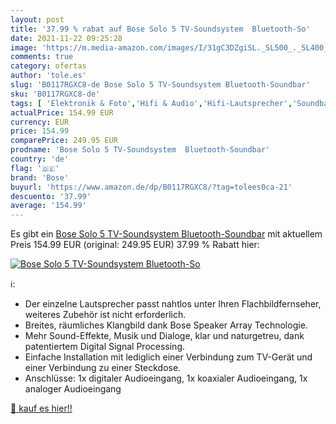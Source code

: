 ```yaml
---
layout: post
title: '37.99 % rabat auf Bose Solo 5 TV-Soundsystem  Bluetooth-So'
date: 2021-11-22 09:25:28
image: 'https://m.media-amazon.com/images/I/31gC3DZgiSL._SL500_._SL400_.jpg'
comments: true
category: ofertas
author: 'tole.es'
slug: 'B0117RGXC8-de Bose Solo 5 TV-Soundsystem Bluetooth-Soundbar'
sku: 'B0117RGXC8-de'
tags: [ 'Elektronik & Foto','Hifi & Audio','Hifi-Lautsprecher','Soundbar-Lautsprecher','bose', ]
actualPrice: 154.99 EUR
currency: EUR
price: 154.99
comparePrice: 249.95 EUR
prodname: 'Bose Solo 5 TV-Soundsystem  Bluetooth-Soundbar'
country: 'de'
flag: '🇩🇪'
brand: 'Bose'
buyurl: 'https://www.amazon.de/dp/B0117RGXC8/?tag=tolees0ca-21'
descuento: '37.99'
average: '154.99'
---
```


Es gibt ein [Bose Solo 5 TV-Soundsystem  Bluetooth-Soundbar](https://www.amazon.de/dp/B0117RGXC8/?tag=tolees0ca-21) mit aktuellem Preis 154.99 EUR (original: 249.95 EUR) 37.99 % Rabatt hier:

[![Bose Solo 5 TV-Soundsystem  Bluetooth-So](https://m.media-amazon.com/images/I/31gC3DZgiSL._SL500_._SL400_.jpg)](https://www.amazon.de/dp/B0117RGXC8/?tag=tolees0ca-21)

ℹ️:

- Der einzelne Lautsprecher passt nahtlos unter Ihren Flachbildfernseher, weiteres Zubehör ist nicht erforderlich.
- Breites, räumliches Klangbild dank Bose Speaker Array Technologie.
- Mehr Sound-Effekte, Musik und Dialoge, klar und naturgetreu, dank patentiertem Digital Signal Processing.
- Einfache Installation mit lediglich einer Verbindung zum TV-Gerät und einer Verbindung zu einer Steckdose.
- Anschlüsse: 1x digitaler Audioeingang, 1x koaxialer Audioeingang, 1x analoger Audioeingang

[🛒 kauf es hier!!](https://www.amazon.de/dp/B0117RGXC8/?tag=tolees0ca-21)
